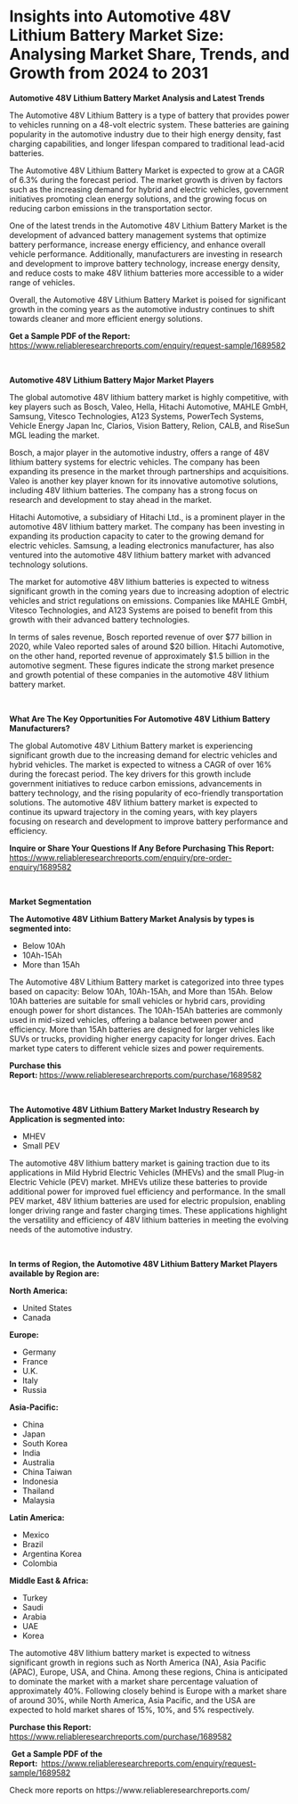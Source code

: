 <p><h1>Insights into Automotive 48V Lithium Battery Market Size: Analysing Market Share, Trends, and Growth from 2024 to 2031</h1></p><p><strong>Automotive 48V Lithium Battery Market Analysis and Latest Trends</strong></p>
<p><p>The Automotive 48V Lithium Battery is a type of battery that provides power to vehicles running on a 48-volt electric system. These batteries are gaining popularity in the automotive industry due to their high energy density, fast charging capabilities, and longer lifespan compared to traditional lead-acid batteries.</p><p>The Automotive 48V Lithium Battery Market is expected to grow at a CAGR of 6.3% during the forecast period. The market growth is driven by factors such as the increasing demand for hybrid and electric vehicles, government initiatives promoting clean energy solutions, and the growing focus on reducing carbon emissions in the transportation sector.</p><p>One of the latest trends in the Automotive 48V Lithium Battery Market is the development of advanced battery management systems that optimize battery performance, increase energy efficiency, and enhance overall vehicle performance. Additionally, manufacturers are investing in research and development to improve battery technology, increase energy density, and reduce costs to make 48V lithium batteries more accessible to a wider range of vehicles.</p><p>Overall, the Automotive 48V Lithium Battery Market is poised for significant growth in the coming years as the automotive industry continues to shift towards cleaner and more efficient energy solutions.</p></p>
<p><strong>Get a Sample PDF of the Report:&nbsp;</strong> <a href="https://www.reliableresearchreports.com/enquiry/request-sample/1689582">https://www.reliableresearchreports.com/enquiry/request-sample/1689582</a></p>
<p>&nbsp;</p>
<p><strong>Automotive 48V Lithium Battery Major Market Players</strong></p>
<p><p>The global automotive 48V lithium battery market is highly competitive, with key players such as Bosch, Valeo, Hella, Hitachi Automotive, MAHLE GmbH, Samsung, Vitesco Technologies, A123 Systems, PowerTech Systems, Vehicle Energy Japan Inc, Clarios, Vision Battery, Relion, CALB, and RiseSun MGL leading the market.</p><p>Bosch, a major player in the automotive industry, offers a range of 48V lithium battery systems for electric vehicles. The company has been expanding its presence in the market through partnerships and acquisitions. Valeo is another key player known for its innovative automotive solutions, including 48V lithium batteries. The company has a strong focus on research and development to stay ahead in the market.</p><p>Hitachi Automotive, a subsidiary of Hitachi Ltd., is a prominent player in the automotive 48V lithium battery market. The company has been investing in expanding its production capacity to cater to the growing demand for electric vehicles. Samsung, a leading electronics manufacturer, has also ventured into the automotive 48V lithium battery market with advanced technology solutions.</p><p>The market for automotive 48V lithium batteries is expected to witness significant growth in the coming years due to increasing adoption of electric vehicles and strict regulations on emissions. Companies like MAHLE GmbH, Vitesco Technologies, and A123 Systems are poised to benefit from this growth with their advanced battery technologies.</p><p>In terms of sales revenue, Bosch reported revenue of over $77 billion in 2020, while Valeo reported sales of around $20 billion. Hitachi Automotive, on the other hand, reported revenue of approximately $1.5 billion in the automotive segment. These figures indicate the strong market presence and growth potential of these companies in the automotive 48V lithium battery market.</p></p>
<p>&nbsp;</p>
<p><strong>What Are The Key Opportunities For Automotive 48V Lithium Battery Manufacturers?</strong></p>
<p><p>The global Automotive 48V Lithium Battery market is experiencing significant growth due to the increasing demand for electric vehicles and hybrid vehicles. The market is expected to witness a CAGR of over 16% during the forecast period. The key drivers for this growth include government initiatives to reduce carbon emissions, advancements in battery technology, and the rising popularity of eco-friendly transportation solutions. The automotive 48V lithium battery market is expected to continue its upward trajectory in the coming years, with key players focusing on research and development to improve battery performance and efficiency.</p></p>
<p><strong>Inquire or Share Your Questions If Any Before Purchasing This Report:</strong> <a href="https://www.reliableresearchreports.com/enquiry/pre-order-enquiry/1689582">https://www.reliableresearchreports.com/enquiry/pre-order-enquiry/1689582</a></p>
<p>&nbsp;</p>
<p><strong>Market Segmentation</strong></p>
<p><strong>The Automotive 48V Lithium Battery Market Analysis by types is segmented into:</strong></p>
<p><ul><li>Below 10Ah</li><li>10Ah-15Ah</li><li>More than 15Ah</li></ul></p>
<p><p>The Automotive 48V Lithium Battery market is categorized into three types based on capacity: Below 10Ah, 10Ah-15Ah, and More than 15Ah. Below 10Ah batteries are suitable for small vehicles or hybrid cars, providing enough power for short distances. The 10Ah-15Ah batteries are commonly used in mid-sized vehicles, offering a balance between power and efficiency. More than 15Ah batteries are designed for larger vehicles like SUVs or trucks, providing higher energy capacity for longer drives. Each market type caters to different vehicle sizes and power requirements.</p></p>
<p><strong>Purchase this Report:&nbsp;</strong><a href="https://www.reliableresearchreports.com/purchase/1689582">https://www.reliableresearchreports.com/purchase/1689582</a></p>
<p>&nbsp;</p>
<p><strong>The Automotive 48V Lithium Battery Market Industry Research by Application is segmented into:</strong></p>
<p><ul><li>MHEV</li><li>Small PEV</li></ul></p>
<p><p>The automotive 48V lithium battery market is gaining traction due to its applications in Mild Hybrid Electric Vehicles (MHEVs) and the small Plug-in Electric Vehicle (PEV) market. MHEVs utilize these batteries to provide additional power for improved fuel efficiency and performance. In the small PEV market, 48V lithium batteries are used for electric propulsion, enabling longer driving range and faster charging times. These applications highlight the versatility and efficiency of 48V lithium batteries in meeting the evolving needs of the automotive industry.</p></p>
<p>&nbsp;</p>
<p><strong>In terms of Region, the Automotive 48V Lithium Battery Market Players available by Region are:</strong></p>
<p>
    <p> <strong> North America: </strong>
        <ul>
            <li>United States</li>
            <li>Canada</li>
        </ul>
        </p> 
    <p> <strong> Europe: </strong>
        <ul>
            <li>Germany</li>
            <li>France</li>
            <li>U.K.</li>
            <li>Italy</li>
            <li>Russia</li>
        </ul>
        </p> 
    <p> <strong> Asia-Pacific: </strong>
        <ul>
            <li>China</li>
            <li>Japan</li>
            <li>South Korea</li>
            <li>India</li>
            <li>Australia</li>
            <li>China Taiwan</li>
            <li>Indonesia</li>
            <li>Thailand</li>
            <li>Malaysia</li>
        </ul>
        </p> 
    <p> <strong> Latin America: </strong>
        <ul>
            <li>Mexico</li>
            <li>Brazil</li>
            <li>Argentina Korea</li>
            <li>Colombia</li>
        </ul>
        </p> 
    <p> <strong> Middle East & Africa: </strong>
        <ul>
            <li>Turkey</li>
            <li>Saudi</li>
            <li>Arabia</li>
            <li>UAE</li>
            <li>Korea</li>
        </ul>
    </p>
    </p>
<p><p>The automotive 48V lithium battery market is expected to witness significant growth in regions such as North America (NA), Asia Pacific (APAC), Europe, USA, and China. Among these regions, China is anticipated to dominate the market with a market share percentage valuation of approximately 40%. Following closely behind is Europe with a market share of around 30%, while North America, Asia Pacific, and the USA are expected to hold market shares of 15%, 10%, and 5% respectively.</p></p>
<p><strong>Purchase this Report: </strong><a href="https://www.reliableresearchreports.com/purchase/1689582">https://www.reliableresearchreports.com/purchase/1689582</a></p>
<p>&nbsp;<strong>Get a Sample PDF of the Report:&nbsp;&nbsp;</strong><a href="https://www.reliableresearchreports.com/enquiry/request-sample/1689582">https://www.reliableresearchreports.com/enquiry/request-sample/1689582</a></p>
<p><strong></strong></p>
<p>Check more reports on https://www.reliableresearchreports.com/</p>